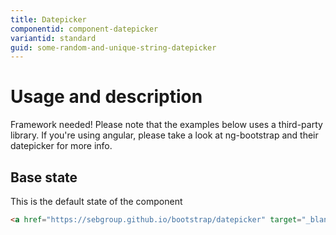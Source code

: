 ```yaml
---
title: Datepicker
componentid: component-datepicker
variantid: standard
guid: some-random-and-unique-string-datepicker
---
```

# Usage and description
Framework needed! Please note that the examples below uses a third-party library. If you're using angular, please take a look at ng-bootstrap and their datepicker for more info.

## Base state
This is the default state of the component
```html
<a href="https://sebgroup.github.io/bootstrap/datepicker" target="_blank">Show live examples</a>
```
